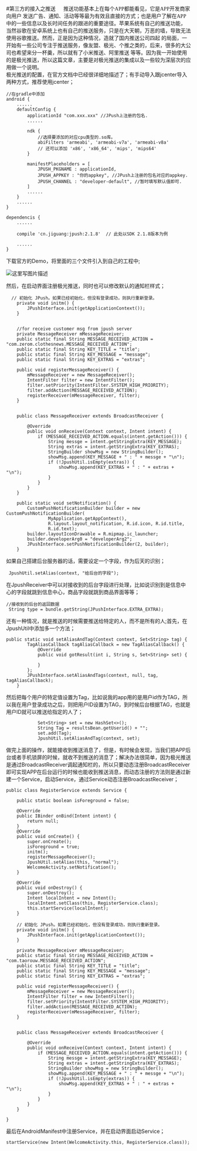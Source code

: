 #第三方的接入之推送
<span style="font-family:‘Times New Roman‘;">&nbsp;&nbsp;&nbsp;&nbsp; 推送功能基本上在每个APP都能看见，它是APP开发商家向用户
发送广告、通知、活动等等最为有效且直接的方式；也是用户了解在APP中的一些信息以及长时间任务的跟进的重要途径。苹果系统有自己的推送功能，
当然谷歌在安卓系统上也有自己的推送服务，只是在大天朝，万恶的墙，导致无法使用谷歌推送。然而，正是因为这种情况，造就了国内推送公司四起
的局面，一开始有一些公司专注于推送服务，像友盟、极光、个推之类的，后来，很多的大公司也希望来分一杯羹，所以就有了小米推送、阿里推送
等等。因为我一开始使用的是极光推送，所以这篇文章，主要是对极光推送的集成以及一些较为深层次的应用做一个说明。</span>
</br>
极光推送的配置，在官方文档中已经很详细地描述了；有手动导入跟jcenter导入两种方式，推荐使用jcenter；

```
//在gradle中添加
android {
    ......
    defaultConfig {
        applicationId "com.xxx.xxx" //JPush上注册的包名.
        ......

        ndk {
            //选择要添加的对应cpu类型的.so库。 
            abiFilters 'armeabi', 'armeabi-v7a', 'armeabi-v8a' 
            // 还可以添加 'x86', 'x86_64', 'mips', 'mips64'
        }

        manifestPlaceholders = [
            JPUSH_PKGNAME : applicationId,
            JPUSH_APPKEY : "你的appkey", //JPush上注册的包名对应的appkey.
            JPUSH_CHANNEL : "developer-default", //暂时填写默认值即可.
        ]
        ......
    }
    ......
}

dependencis {
    ......

    compile 'cn.jiguang:jpush:2.1.8'  // 此处以SDK 2.1.8版本为例

    ......
}
```

下载官方的Demo，将里面的三个文件引入到自己的工程中;

![这里写图片描述](http://img.blog.csdn.net/20160907103330906)

然后，在启动界面注册极光推送，同时也可以修改默认的通知栏样式；

```
  // 初始化 JPush。如果已经初始化，但没有登录成功，则执行重新登录。
    private void initm() {
        JPushInterface.init(getApplicationContext());
    }


    //for receive customer msg from jpush server
    private MessageReceiver mMessageReceiver;
    public static final String MESSAGE_RECEIVED_ACTION = "com.zerom.clothesnews.MESSAGE_RECEIVED_ACTION";
    public static final String KEY_TITLE = "title";
    public static final String KEY_MESSAGE = "message";
    public static final String KEY_EXTRAS = "extras";

    public void registerMessageReceiver() {
        mMessageReceiver = new MessageReceiver();
        IntentFilter filter = new IntentFilter();
        filter.setPriority(IntentFilter.SYSTEM_HIGH_PRIORITY);
        filter.addAction(MESSAGE_RECEIVED_ACTION);
        registerReceiver(mMessageReceiver, filter);
    }


    public class MessageReceiver extends BroadcastReceiver {

        @Override
        public void onReceive(Context context, Intent intent) {
            if (MESSAGE_RECEIVED_ACTION.equals(intent.getAction())) {
                String messge = intent.getStringExtra(KEY_MESSAGE);
                String extras = intent.getStringExtra(KEY_EXTRAS);
                StringBuilder showMsg = new StringBuilder();
                showMsg.append(KEY_MESSAGE + " : " + messge + "\n");
                if (!JpushUtil.isEmpty(extras)) {
                    showMsg.append(KEY_EXTRAS + " : " + extras + "\n");
                }
            }
        }
    }

    public static void setNotification() {
        CustomPushNotificationBuilder builder = new CustomPushNotificationBuilder(
                MyApplication.getAppContext(),
                R.layout.layout_notification, R.id.icon, R.id.title,
                R.id.text);
        builder.layoutIconDrawable = R.mipmap.ic_launcher;
        builder.developerArg0 = "developerArg2";
        JPushInterface.setPushNotificationBuilder(2, builder);
    }
```

如果自己搭建后台服务器的话，需要设定一个字段，作为后天的识别；

```
 JpushUtil.setAlias(context, "给后台的字段");
```
在JpushReceiver中可以对接收到的后台字段进行处理，比如说识别到是信息中心的字段就跳到信息中心，商品字段就跳到商品界面等等；

```
//接收到的后台的返回数据
 String type = bundle.getString(JPushInterface.EXTRA_EXTRA);
```

还有一种情况，就是推送的时候需要推送给特定的人，而不是所有的人;首先，在JpushUtil中添加多一个方法；

```
public static void setAliasAndTag(Context context, Set<String> tag) {
        TagAliasCallback tagAliasCallback = new TagAliasCallback() {
            @Override
            public void gotResult(int i, String s, Set<String> set) {

            }
        };
        JPushInterface.setAliasAndTags(context, null, tag, tagAliasCallback);
    }
```
然后把每个用户的特定值设置为Tag，比如说我的app用的是用户id作为TAG，所以我在用户登录成功之后，则把用户ID设置为TAG，到时候后台根据TAG，也就是用户ID就可以推送给指定的人了；

```
            Set<String> set = new HashSet<>();
            String Tag = resultsBean.getUserid() + "";
            set.add(Tag);
            JpushUtil.setAliasAndTag(context, set);
```

做完上面的操作，就能接收到推送消息了，但是，有时候会发现，当我们把APP后台或者手机锁屏的时候，就收不到推送的消息了；解决办法很简单，因为极光推送是通过BroadcastReceiver调起通知栏的，所以只要动态注册BroadcastReceiver即可实现APP在后台运行的时候也能收到推送消息，而动态注册的方法则是通过新建一个Service，启动Service，通过Service动态注册BroadcastReceiver；

```
public class RegisterService extends Service {

    public static boolean isForeground = false;

    @Override
    public IBinder onBind(Intent intent) {
        return null;
    }
    @Override
    public void onCreate() {
        super.onCreate();
        isForeground = true;
        initm();
        registerMessageReceiver();
        JpushUtil.setAlias(this, "normal");
        WelcomeActivity.setNotification();
    }

    @Override
    public void onDestroy() {
        super.onDestroy();
        Intent localIntent = new Intent();
        localIntent.setClass(this, RegisterService.class);
        this.startService(localIntent);
    }

    // 初始化 JPush。如果已经初始化，但没有登录成功，则执行重新登录。
    private void initm() {
        JPushInterface.init(getApplicationContext());
    }

    private MessageReceiver mMessageReceiver;
    public static final String MESSAGE_RECEIVED_ACTION = "com.taorouw.MESSAGE_RECEIVED_ACTION";
    public static final String KEY_TITLE = "title";
    public static final String KEY_MESSAGE = "message";
    public static final String KEY_EXTRAS = "extras";

    public void registerMessageReceiver() {
        mMessageReceiver = new MessageReceiver();
        IntentFilter filter = new IntentFilter();
        filter.setPriority(IntentFilter.SYSTEM_HIGH_PRIORITY);
        filter.addAction(MESSAGE_RECEIVED_ACTION);
        registerReceiver(mMessageReceiver, filter);
    }


    public class MessageReceiver extends BroadcastReceiver {

        @Override
        public void onReceive(Context context, Intent intent) {
            if (MESSAGE_RECEIVED_ACTION.equals(intent.getAction())) {
                String messge = intent.getStringExtra(KEY_MESSAGE);
                String extras = intent.getStringExtra(KEY_EXTRAS);
                StringBuilder showMsg = new StringBuilder();
                showMsg.append(KEY_MESSAGE + " : " + messge + "\n");
                if (!JpushUtil.isEmpty(extras)) {
                    showMsg.append(KEY_EXTRAS + " : " + extras + "\n");
                }
            }
        }
    }

}
```
最后在AndroidManifest中注册Service，并在启动界面启动Service；

```
startService(new Intent(WelcomeActivity.this, RegisterService.class));
```
